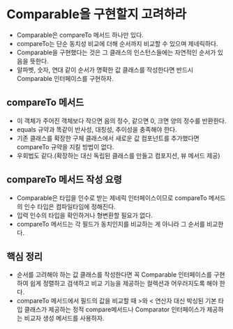 # Comparable을 구현할지 고려하라

- Comparable은 compareTo 메서드 하나만 있다.
- compareTo는 단순 동치성 비교에 더해 순서까지 비교할 수 있으며 제네릭하다.
- Comparable을 구현했다는 것은 그 클래스의 인스턴스들에는 자연적인 순서가 있음을 뜻한다.
- 알파벳, 숫자, 연대 같이 순서가 명확한 값 클래스를 작성한다면 반드시 Comparable 인터페이스를 구현하자.

## compareTo 메서드

- 이 객체가 주어진 객체보다 작으면 음의 정수, 같으면 0, 크면 양의 정수를 반환한다.
- equals 규약과 똑같이 반사성, 대칭성, 추이성을 충족해야 한다.
- 기존 클래스를 확장한 구체 클래스에서 새로운 값 컴포넌트를 추가했다면 compareTo 규약을 지킬 방법이 없다.
- 우회법도 같다.(확장하는 대신 독립된 클래스를 만들고 컴포지션, 뷰 메서드 제공)

## compareTo 메서드 작성 요령

- Comparable은 타입을 인수로 받는 제네릭 인터페이스이므로 compareTo 메서드의 인수 타입은 컴파일타임에 정해진다.
- 입력 인수의 타입을 확인하거나 형변환할 필요가 없다.
- compareTo 메서드는 각 필드가 동치인지를 비교하는 게 아니라 그 순서를 비교한다.

## 핵심 정리

- 순서를 고려해야 하는 값 클래스를 작성한다면 꼭 Comparable 인터페이스를 구현하여 쉽게 정렬하고 검색하고 비교 기능을 제공하는 컬렉션과
어우러지도록 해야 한다.
- compareTo 메서드에서 필드의 값을 비교할 때 >와 < 연산자 대신 박싱된 기본 타입 클래스가 제공하는 정적 compare메서드나 Comparator 인터페이스가
제공하는 비교자 생성 메서드를 사용하자.